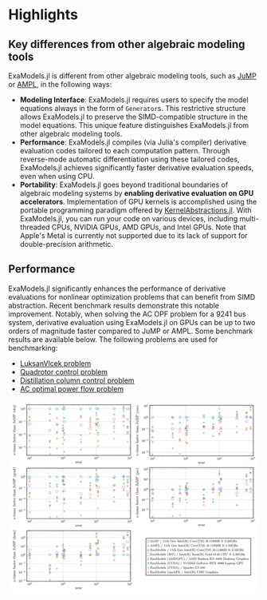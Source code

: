 # Highlights

## Key differences from other algebraic modeling tools
ExaModels.jl is different from other algebraic modeling tools, such as [JuMP](https://github.com/jump-dev/JuMP.jl) or [AMPL](https://ampl.com/), in the following ways:
- **Modeling Interface**: ExaModels.jl requires users to specify the model equations always in the form of `Generator`s. This restrictive structure allows ExaModels.jl to preserve the SIMD-compatible structure in the model equations. This unique feature distinguishes ExaModels.jl from other algebraic modeling tools.
- **Performance**: ExaModels.jl compiles (via Julia's compiler) derivative evaluation codes tailored to each computation pattern. Through reverse-mode automatic differentiation using these tailored codes, ExaModels.jl achieves significantly faster derivative evaluation speeds, even when using CPU.
- **Portability**: ExaModels.jl goes beyond traditional boundaries of
algebraic modeling systems by **enabling derivative evaluation on GPU
accelerators**. Implementation of GPU kernels is accomplished using
the portable programming paradigm offered by
[KernelAbstractions.jl](https://github.com/JuliaGPU/KernelAbstractions.jl).
With ExaModels.jl, you can run your code on various devices, including
multi-threaded CPUs, NVIDIA GPUs, AMD GPUs, and Intel GPUs. Note that
Apple's Metal is currently not supported due to its lack of support
for double-precision arithmetic.

## Performance
ExaModels.jl significantly enhances the performance of
derivative evaluations for nonlinear optimization problems that can
benefit from SIMD abstraction. Recent benchmark results demonstrate
this notable improvement. Notably, when solving the AC OPF problem for
a 9241 bus system, derivative evaluation using ExaModels.jl on GPUs
can be up to two orders of magnitude faster compared to JuMP or
AMPL. Some benchmark results are available below. The following 
problems are used for benchmarking:
- [LuksanVlcek problem](../guide)
- [Quadrotor control problem](../quad)
- [Distillation column control problem](../dist)
- [AC optimal power flow problem](../opf)

![benchmark](./assets/benchmark.svg)
